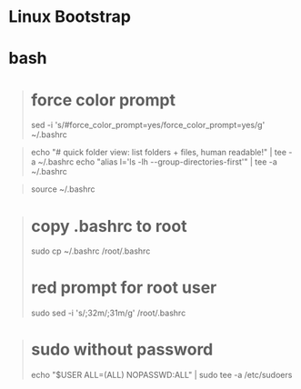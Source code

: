 # Linux Bootstrap

# bash
># force color prompt
>sed -i 's/#force_color_prompt=yes/force_color_prompt=yes/g' ~/.bashrc

>echo "# quick folder view: list folders + files, human readable!" | tee -a ~/.bashrc
>echo "alias l='ls -lh --group-directories-first'" | tee -a ~/.bashrc

>source ~/.bashrc

># copy .bashrc to root
>sudo cp ~/.bashrc /root/.bashrc
># red prompt for root user
>sudo sed -i 's/;32m/;31m/g' /root/.bashrc

># sudo without password
>echo "$USER ALL=(ALL) NOPASSWD:ALL" | sudo tee -a /etc/sudoers
